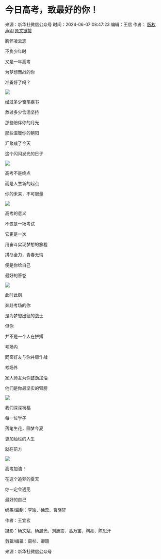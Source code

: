 # 今日高考，致最好的你！

来源：新华社微信公众号 时间：2024-06-07 08:47:23 编辑：王信 作者： [版权声明](https://biz.hsw.cn/gywm/flsm/) [原文链接](https://news.hsw.cn/system/2024/0607/1753207.shtml)

胸怀凌云志

不负少年时

又是一年高考

为梦想而战的你

准备好了吗？

![](https://topfile2.huashangtop.com/news_hswspider_1717721237_bmcj9b6azV.png)

经过多少奋笔疾书

熬过多少含泪坚持

那些陪伴你的月光

那些温暖你的朝阳

汇聚成了今天

这个闪闪发光的日子

![](https://topfile2.huashangtop.com/news_hswspider_1717721238_gBs6xPPmcX.png)

高考不是终点

而是人生新的起点

你的未来，不可限量

![](https://topfile2.huashangtop.com/news_hswspider_1717721239_HBE59qKgEU.png)

高考的意义

不仅是一场考试

它更是一次

用奋斗实现梦想的旅程

拼尽全力，青春无悔

便是你给自己

最好的答卷

![](https://topfile2.huashangtop.com/news_hswspider_1717721240_rB9eZFocVd.png)

此时此刻

奔赴考场的你

是为梦想出征的战士

但你

并不是一个人在拼搏

考场内

同窗好友与你并肩作战

考场外

家人师友为你鼓劲加油

他们是你最坚实的臂膀

![](https://topfile2.huashangtop.com/news_hswspider_1717721241_efVxt4zEse.png)

我们深深祝福

每一位学子

落笔生花，圆梦今夏

更加灿烂的人生

就在前方

![](https://topfile2.huashangtop.com/news_hswspider_1717721241_AnLXOvJrIP.png)

高考加油！

在这个追梦的夏天

你一定会遇见

最好的自己

统筹/监制：李瑜、徐蕊、曹晓轩

作者：王宜玄

摄影：杨文斌、杨晨光、刘惠震、高万宝、陶亮、陈思汗

剪辑/编辑：周杉、卿珊

来源：新华社微信公众号

